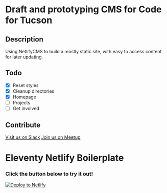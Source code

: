 # Draft and prototyping CMS for Code for Tucson
## Description

Using NetlifyCMS to build a mostly static site, with easy to access content for later updating.

## Todo
- [x] Reset styles
- [x] Cleanup directories
- [x] Homepage
- [ ] Projects
- [ ] Get involved

## Contribute
[Visit us on Slack](codefortucson.slack.com)
[Join us on Meetup](https://www.meetup.com/Code-for-Tucson/)

# Eleventy Netlify Boilerplate

### Click the button below to try it out!

[![Deploy to Netlify](https://www.netlify.com/img/deploy/button.svg)](https://app.netlify.com/start/deploy?repository=https://github.com/danurbanowicz/eleventy-netlify-boilerplate&stack=cms)
